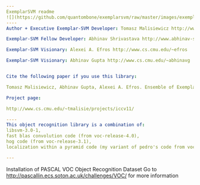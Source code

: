 ```yaml
---
ExemplarSVM readme
![](https://github.com/quantombone/exemplarsvm/raw/master/images/exemplar_classifiers-small_n.png)
---- 
Author + Executive Exemplar-SVM Developer: Tomasz Malisiewicz http://www.cs.cmu.edu/~tmalisie/

Exemplar-SVM Fellow Developer: Abhinav Shrivastava http://www.abhinav-shrivastava.info/

Exemplar-SVM Visionary: Alexei A. Efros http://www.cs.cmu.edu/~efros

Exemplar-SVM Visionary: Abhinav Gupta http://www.cs.cmu.edu/~abhinavg


Cite the following paper if you use this library:

Tomasz Malisiewicz, Abhinav Gupta, Alexei A. Efros. Ensemble of Exemplar-SVMs for Object Detection and Beyond. In ICCV 2011.

Project page:

http://www.cs.cmu.edu/~tmalisie/projects/iccv11/

----
This object recognition library is a combination of:
libsvm-3.0-1,
fast blas convolution code (from voc-release-4.0), 
hog code (from voc-release-3.1), 
localization within a pyramid code (my variant of pedro's code from voc-release-3.1),

---
```

Installation of PASCAL VOC Object Recognition Dataset
Go to http://pascallin.ecs.soton.ac.uk/challenges/VOC/ for more information
